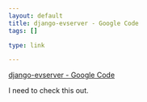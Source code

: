 ```yaml
--- 
layout: default
title: django-evserver - Google Code
tags: []

type: link

---
```

<a href="http://code.google.com/p/django-evserver/">django-evserver - Google Code</a>

I need to check this out.
